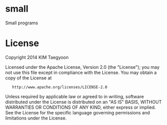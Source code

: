 small
=====

Small programs

# License

   Copyright 2014 KIM Taegyoon


   Licensed under the Apache License, Version 2.0 (the "License");
   you may not use this file except in compliance with the License.
   You may obtain a copy of the License at


       http://www.apache.org/licenses/LICENSE-2.0


   Unless required by applicable law or agreed to in writing, software
   distributed under the License is distributed on an "AS IS" BASIS,
   WITHOUT WARRANTIES OR CONDITIONS OF ANY KIND, either express or implied.
   See the License for the specific language governing permissions and
   limitations under the License.
